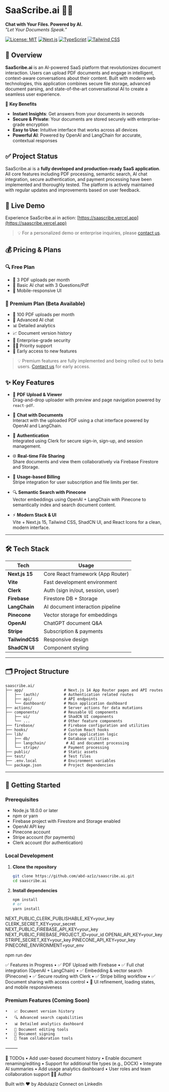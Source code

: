 # SaaScribe.ai 📄💬
**Chat with Your Files. Powered by AI.**  
_"Let Your Documents Speak."_

[![License: MIT](https://img.shields.io/badge/License-MIT-yellow.svg)](https://opensource.org/licenses/MIT)
[![Next.js](https://img.shields.io/badge/Next.js-14.0.0+-black?logo=next.js)](https://nextjs.org/)
[![TypeScript](https://img.shields.io/badge/TypeScript-5.0.0+-3178C6?logo=typescript)](https://www.typescriptlang.org/)
[![Tailwind CSS](https://img.shields.io/badge/Tailwind_CSS-3.3.0+-06B6D4?logo=tailwind-css)](https://tailwindcss.com/)

## 🚀 Overview

**SaaScribe.ai** is an AI-powered SaaS platform that revolutionizes document interaction. Users can upload PDF documents and engage in intelligent, context-aware conversations about their content. Built with modern web technologies, this application combines secure file storage, advanced document parsing, and state-of-the-art conversational AI to create a seamless user experience.

🔹 **Key Benefits**
- **Instant Insights**: Get answers from your documents in seconds
- **Secure & Private**: Your documents are stored securely with enterprise-grade encryption
- **Easy to Use**: Intuitive interface that works across all devices
- **Powerful AI**: Powered by OpenAI and LangChain for accurate, contextual responses

## ✅ Project Status

SaaScribe.ai is a **fully developed and production-ready SaaS application**. All core features including PDF processing, semantic search, AI chat integration, secure authentication, and payment processing have been implemented and thoroughly tested. The platform is actively maintained with regular updates and improvements based on user feedback.

## 🔗 Live Demo

Experience SaaScribe.ai in action: [https://saascribe.vercel.app](https://saascribe.vercel.app)

> 💡 For a personalized demo or enterprise inquiries, please [contact us](#-contact).

## 💰 Pricing & Plans

### 🔍 Free Plan
- 📁 3 PDF uploads per month
- 💬 Basic AI chat with 3 Questions/Pdf
- 📱 Mobile-responsive UI

### 🌟 Premium Plan (Beta Available)
- 📁 100 PDF uploads per month
- 💬 Advanced AI chat
- 📊 Detailed analytics
- 📈 Document version history
- 🔐 Enterprise-grade security
- 🏃‍♂️ Priority support
- 🚀 Early access to new features

> 💡 Premium features are fully implemented and being rolled out to beta users. [Contact us](#-contact) for early access.

## ✨ Key Features

- 📁 **PDF Upload & Viewer**  
  Drag-and-drop uploader with preview and page navigation powered by `react-pdf`.

- 💬 **Chat with Documents**  
  Interact with the uploaded PDF using a chat interface powered by OpenAI and LangChain.

- 🔐 **Authentication**  
  Integrated using Clerk for secure sign-in, sign-up, and session management.

- 🌐 **Real-time File Sharing**  
  Share documents and view them collaboratively via Firebase Firestore and Storage.

- 🧾 **Usage-based Billing**  
  Stripe integration for user subscription and file limits per tier.

- 🔍 **Semantic Search with Pinecone**  
  Vector embeddings using OpenAI + LangChain with Pinecone to semantically index and search document content.

- ⚡ **Modern Stack & UI**  
  Vite + Next.js 15, Tailwind CSS, ShadCN UI, and React Icons for a clean, modern interface.

---

## 🛠 Tech Stack

| Tech          | Usage                             |
|---------------|-----------------------------------|
| **Next.js 15**| Core React framework (App Router) |
| **Vite**      | Fast development environment       |
| **Clerk**     | Auth (sign in/out, session, user) |
| **Firebase**  | Firestore DB + Storage            |
| **LangChain** | AI document interaction pipeline  |
| **Pinecone**  | Vector storage for embeddings     |
| **OpenAI**    | ChatGPT document Q&A              |
| **Stripe**    | Subscription & payments           |
| **TailwindCSS**| Responsive design                |
| **ShadCN UI** | Component styling                 |

---

## 🗂 Project Structure

```
saascribe.ai/
├── app/                  # Next.js 14 App Router pages and API routes
│   ├── (auth)/           # Authentication related routes
│   ├── api/              # API endpoints
│   └── dashboard/        # Main application dashboard
├── actions/              # Server actions for data mutations
├── components/           # Reusable UI components
│   ├── ui/               # ShadCN UI components
│   └── ...               # Other feature components
├── firebase/             # Firebase configuration and utilities
├── hooks/                # Custom React hooks
├── lib/                  # Core application logic
│   ├── db/               # Database utilities
│   ├── langchain/         # AI and document processing
│   └── stripe/           # Payment processing
├── public/               # Static assets
├── test/                 # Test files
├── .env.local            # Environment variables
└── package.json          # Project dependencies
```

---

## 🚀 Getting Started

### Prerequisites

- Node.js 18.0.0 or later
- npm or yarn
- Firebase project with Firestore and Storage enabled
- OpenAI API key
- Pinecone account
- Stripe account (for payments)
- Clerk account (for authentication)

### Local Development

1. **Clone the repository**
   ```bash
   git clone https://github.com/abd-az1z/saascribe.ai.git
   cd saascribe.ai
   ```

2. **Install dependencies**
   ```bash
   npm install
   # or
   yarn install

NEXT_PUBLIC_CLERK_PUBLISHABLE_KEY=your_key
CLERK_SECRET_KEY=your_secret
NEXT_PUBLIC_FIREBASE_API_KEY=your_key
NEXT_PUBLIC_FIREBASE_PROJECT_ID=your_id
OPENAI_API_KEY=your_key
STRIPE_SECRET_KEY=your_key
PINECONE_API_KEY=your_key
PINECONE_ENVIRONMENT=your_env

npm run dev

✅ Features in Progress
	•	✅ PDF Upload with Firebase
	•	✅ Full chat integration (OpenAI + LangChain)
	•	✅ Embedding & vector search (Pinecone)
	•	✅ Secure routing with Clerk
	•	✅ Stripe billing workflow
	•	✅ Document sharing with access control
	•	🔄 UI refinement, loading states, and mobile responsiveness

### Premium Features (Coming Soon)
	•	📈 Document version history
	•	🔍 Advanced search capabilities
	•	📊 Detailed analytics dashboard
	•	🎨 Document editing tools
	•	📝 Document signing
	•	👥 Team collaboration tools

⸻

📌 TODOs
	•	Add user-based document history
	•	Enable document renaming/editing
	•	Support for additional file types (e.g., DOCX)
	•	Integrate AI summaries
	•	Add usage analytics dashboard
	•	User roles and team collaboration support
👨‍💻 Author

Built with ❤️ by Abdulaziz
Connect on LinkedIn